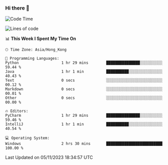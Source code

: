 ### Hi there 👋

<!--
**RoiexLee/RoiexLee** is a ✨ _special_ ✨ repository because its `README.md` (this file) appears on your GitHub profile.

Here are some ideas to get you started:

- 🔭 I’m currently working on ...
- 🌱 I’m currently learning ...
- 👯 I’m looking to collaborate on ...
- 🤔 I’m looking for help with ...
- 💬 Ask me about ...
- 📫 How to reach me: ...
- 😄 Pronouns: ...
- ⚡ Fun fact: ...
-->

<!--START_SECTION:waka-->
![Code Time](http://img.shields.io/badge/Code%20Time-378%20hrs%2020%20mins-blue)

![Lines of code](https://img.shields.io/badge/From%20Hello%20World%20I%27ve%20Written-37.4%20thousand%20lines%20of%20code-blue)

📊 **This Week I Spent My Time On** 

```text
🕑︎ Time Zone: Asia/Hong_Kong

💬 Programming Languages: 
Python                   1 hr 29 mins        ███████████████░░░░░░░░░░   59.44 % 
Java                     1 hr 1 min          ██████████░░░░░░░░░░░░░░░   40.43 % 
Text                     0 secs              ░░░░░░░░░░░░░░░░░░░░░░░░░   00.12 % 
Markdown                 0 secs              ░░░░░░░░░░░░░░░░░░░░░░░░░   00.01 % 
Other                    0 secs              ░░░░░░░░░░░░░░░░░░░░░░░░░   00.00 % 

🔥 Editors: 
PyCharm                  1 hr 29 mins        ███████████████░░░░░░░░░░   59.46 % 
IntelliJ                 1 hr 1 min          ██████████░░░░░░░░░░░░░░░   40.54 % 

💻 Operating System: 
Windows                  2 hrs 30 mins       █████████████████████████   100.00 % 
```


 Last Updated on 05/11/2023 18:34:57 UTC
<!--END_SECTION:waka-->
